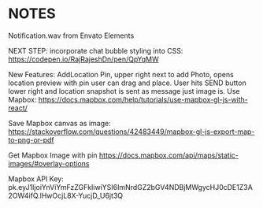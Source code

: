 # NOTES

Notification.wav from Envato Elements

NEXT STEP: incorporate chat bubble styling into CSS:
https://codepen.io/RajRajeshDn/pen/QpYqMW

New Features:
AddLocation Pin, upper right next to add Photo, opens location preview with pin user can drag and place. User hits SEND button lower right and location snapshot is sent as message just image is. Use Mapbox: https://docs.mapbox.com/help/tutorials/use-mapbox-gl-js-with-react/

Save Mapbox canvas as image: https://stackoverflow.com/questions/42483449/mapbox-gl-js-export-map-to-png-or-pdf

Get Mapbox Image with pin https://docs.mapbox.com/api/maps/static-images/#overlay-options

Mapbox API Key:
pk.eyJ1IjoiYnViYmFzZGFkIiwiYSI6ImNrdGZ2bGV4NDBjMWgycHJ0cDE1Z3A2OW4ifQ.lHwOcjL8X-YucjD_U6jt3Q
